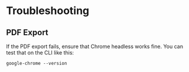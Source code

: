 # Troubleshooting <a id="troubleshooting"></a>

## PDF Export <a id="troubleshooting-pdf-export"></a>

If the PDF export fails, ensure that Chrome headless works fine.
You can test that on the CLI like this:

```
google-chrome --version
```
